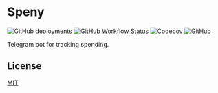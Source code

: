 # Speny

![GitHub deployments](https://img.shields.io/github/deployments/shvixxl/speny/Google%20Cloud%20Run?label=deployment&style=for-the-badge) [![GitHub Workflow Status](https://img.shields.io/github/workflow/status/shvixxl/speny/Testing?label=testing&style=for-the-badge)](https://github.com/shvixxl/speny/actions?query=workflow%3ATesting+event%3Apush+branch%3Amain) [![Codecov](https://img.shields.io/codecov/c/github/shvixxl/speny?style=for-the-badge&token=MMK9VJ4FGW)](https://codecov.io/gh/shvixxl/speny) [![GitHub](https://img.shields.io/github/license/shvixxl/speny?style=for-the-badge)](https://github.com/shvixxl/speny/blob/main/LICENSE)

Telegram bot for tracking spending.

## License

[MIT](LICENSE)
